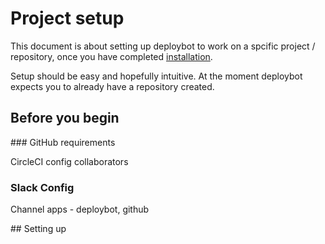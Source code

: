 # Project setup

This document is about setting up deploybot to work on a spcific project / repository, once you have completed [installation](./installation.md).

Setup should be easy and hopefully intuitive. At the moment deploybot expects you to already have a repository created.

## Before you begin

### GitHub requirements

CircleCI config
collaborators

### Slack Config

Channel
apps - deploybot, github

## Setting up
